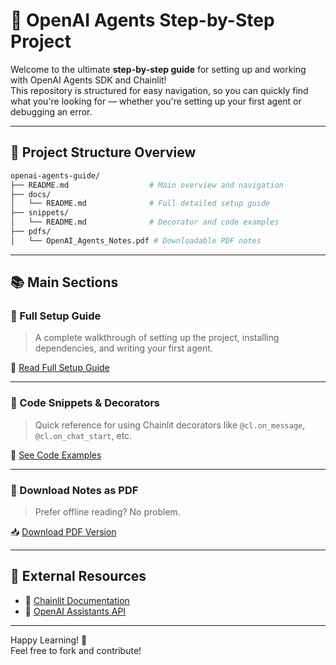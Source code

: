 
# 🌟 OpenAI Agents Step-by-Step Project

Welcome to the ultimate **step-by-step guide** for setting up and working with OpenAI Agents SDK and Chainlit!  
This repository is structured for easy navigation, so you can quickly find what you're looking for — whether you're setting up your first agent or debugging an error.

---

## 📂 Project Structure Overview

```bash
openai-agents-guide/
├── README.md                  # Main overview and navigation
├── docs/
│   └── README.md              # Full detailed setup guide
├── snippets/
│   └── README.md              # Decorator and code examples
├── pdfs/
│   └── OpenAI_Agents_Notes.pdf # Downloadable PDF notes
```

---

## 📚 Main Sections

### 📘 Full Setup Guide
> A complete walkthrough of setting up the project, installing dependencies, and writing your first agent.

🔗 [Read Full Setup Guide](docs/README.md)

---

### 🧰 Code Snippets & Decorators
> Quick reference for using Chainlit decorators like `@cl.on_message`, `@cl.on_chat_start`, etc.

🔗 [See Code Examples](snippets/README.md)

---

### 📄 Download Notes as PDF
> Prefer offline reading? No problem.

📥 [Download PDF Version](pdfs/OpenAI_Agents_Notes.pdf)

---

## 📎 External Resources

- 🧪 [Chainlit Documentation](https://docs.chainlit.io)
- 🤖 [OpenAI Assistants API](https://platform.openai.com/docs/assistants)

---

Happy Learning! 🚀  
Feel free to fork and contribute!
